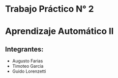 # Trabajo Práctico N° 2
# Aprendizaje Automático II

## Integrantes:

- Augusto Farias
- Timoteo Garcia
- Guido Lorenzetti